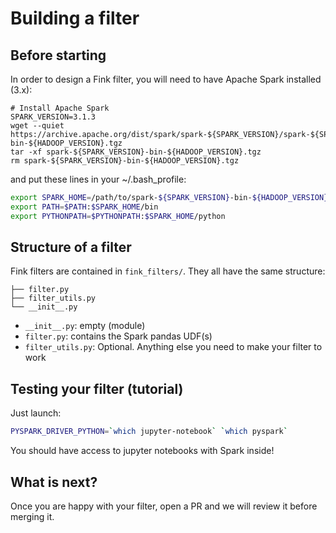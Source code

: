 # Building a filter

## Before starting

In order to design a Fink filter, you will need to have Apache Spark installed (3.x):

```bash\
# Install Apache Spark
SPARK_VERSION=3.1.3
wget --quiet https://archive.apache.org/dist/spark/spark-${SPARK_VERSION}/spark-${SPARK_VERSION}-bin-${HADOOP_VERSION}.tgz
tar -xf spark-${SPARK_VERSION}-bin-${HADOOP_VERSION}.tgz
rm spark-${SPARK_VERSION}-bin-${HADOOP_VERSION}.tgz
```

and put these lines in your ~/.bash_profile:

```bash
export SPARK_HOME=/path/to/spark-${SPARK_VERSION}-bin-${HADOOP_VERSION}
export PATH=$PATH:$SPARK_HOME/bin
export PYTHONPATH=$PYTHONPATH:$SPARK_HOME/python
```

## Structure of a filter

Fink filters are contained in `fink_filters/`. They all have the same structure:

```
├── filter.py
├── filter_utils.py
└── __init__.py
```

- `__init__.py`: empty (module)
- `filter.py`: contains the Spark pandas UDF(s)
- `filter_utils.py`: Optional. Anything else you need to make your filter to work

## Testing your filter (tutorial)

Just launch:

```bash
PYSPARK_DRIVER_PYTHON=`which jupyter-notebook` `which pyspark`
```

You should have access to jupyter notebooks with Spark inside!

## What is next?

Once you are happy with your filter, open a PR and we will review it before merging it.
